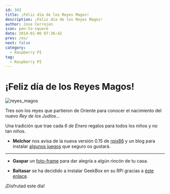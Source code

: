 ```yaml
---
id: 343
title: ¡Feliz día de los Reyes Magos!
description: ¡Feliz día de los Reyes Magos!
author: Jose Cerrejon
icon: pen-to-square
date: 2014-01-06 07:36:42
prev: /es/
next: false
category:
  - Raspberry PI
tag:
  - Raspberry PI
---
```


# ¡Feliz día de los Reyes Magos!

![reyes_magos](/images/2014/01/reyesmagos.jpg)

Tres son los reyes que partieron de Oriente para conocer el nacimiento del nuevo *Rey de los Judíos…*

Una tradición que trae cada *6 de Enero* regalos para todos los niños y no tan niños. 

* **Melchor** nos avisa de la nueva versión 0.15 de [rpix86](http://rpix86.patrickaalto.com/rpix86.zip) y un blog para instalar [algunos juegos](http://ledgerlabs.us/raspberrypi/) que seguro os gustará.

- - -
* **Gaspar** un [foto-frame](http://www.ofbrooklyn.com/2014/01/2/building-photo-frame-raspberry-pi-motion-detector/) para dar alegría a algún rincón de tu casa.

* **Baltasar** se ha decidido a instalar GeekBox en su RPi gracias a [éste enlace](http://picodotdev.github.io/blog-bitix/2014/01/raspberry-pi-como-media-center-con-geexbox/).

¡Disfrutad este día!